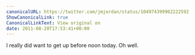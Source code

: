 ```yaml
---
canonicalURL: https://twitter.com/jmjordan/status/104974399962222592
ShowCanonicalLink: true
CanonicalLinkText: View original on
date: 2011-08-20T17:53:41+00:00
---
```

I really did want to get up before noon today. Oh well.
